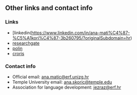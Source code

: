 ## Other links and contact info

### Links

- [linkedin(https://www.linkedin.com/in/ana-mati%C4%87-%C5%A1kori%C4%87-3b260795/?originalSubdomain=hr)  
- [researchgate](https://www.researchgate.net/profile/Ana-Matic-Skoric)  
- [polin](https://www.erf.unizg.hr/en/about_us/structure_and_management/laboratories/laboratory_for_psycholinguistic_research)  
- [croris](https://www.croris.hr/crosbi/searchByContext/2/33228)  

### Contact info

- Official email: ana.matic@erf.unizg.hr
- Temple University email: ana.skoric@temple.edu
- Association for language development: jezraz@erf.hr
